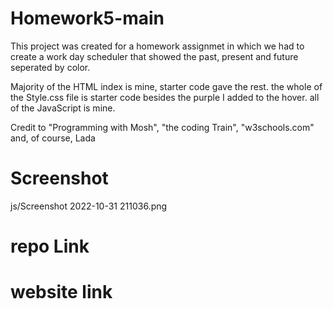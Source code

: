 # Homework5-main

This project was created for a homework assignmet in which we had to create a work day scheduler that showed the past, present and future seperated by color. 

Majority of the HTML index is mine, starter code gave the rest. the whole of the Style.css file is starter code besides the purple I added to the hover. all of the JavaScript is mine.

Credit to "Programming with Mosh", "the coding Train", "w3schools.com" and, of course, Lada

# Screenshot
js/Screenshot 2022-10-31 211036.png
# repo Link

# website link
